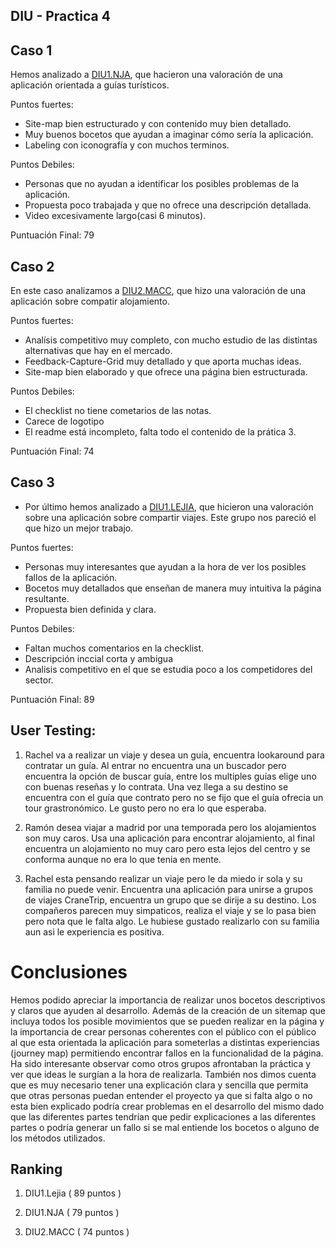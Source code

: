 ## DIU - Practica 4

## Caso 1
 Hemos analizado a	[DIU1.NJA](https://github.com/EspGameplayer/DIU20), que hacieron una valoración de una aplicación orientada a guías turísticos. 

Puntos fuertes:
 - Site-map bien estructurado y con contenido muy bien detallado.
 - Muy buenos bocetos que ayudan a imaginar cómo sería la aplicación.
 - Labeling con iconografía y con muchos terminos.

Puntos Debiles:
 - Personas que no ayudan a identificar los posibles problemas de la aplicación.
 - Propuesta poco trabajada y que no ofrece una descripción detallada.
 - Video excesivamente largo(casi 6 minutos).

Puntuación Final: 79

## Caso 2
En este caso analizamos a [DIU2.MACC](https://github.com/MigueCc99/DIU20), que hizo una valoración de una aplicación sobre compatir alojamiento.

Puntos fuertes:
 - Analísis competitivo muy completo, con mucho estudio de las distintas alternativas que hay en el mercado.
 - Feedback-Capture-Grid muy detallado y que aporta muchas ideas.
 - Site-map bien elaborado y que ofrece una página bien estructurada.

Puntos Debiles:
 - El checklist no tiene cometarios de las notas.
 - Carece de logotipo
 - El readme está incompleto, falta todo el contenido de la prática 3.
 
Puntuación Final: 74
 
## Caso 3
* Por último hemos analizado a [DIU1.LEJIA](https://github.com/luiser1996/DIU20), que hicieron una valoración sobre una aplicación sobre compartir viajes. Este grupo nos pareció el que hizo un mejor trabajo.

Puntos fuertes:
 - Personas muy interesantes que ayudan a la hora de ver los posibles fallos de la aplicación.
 - Bocetos muy detallados que enseñan de manera muy intuitiva la página resultante.
 - Propuesta bien definida y clara.
 
Puntos Debiles:
 - Faltan muchos comentarios en la checklist.
 - Descripción inccial corta y ambigua
 - Analisis competitivo en el que se estudia poco a los competidores del sector.
 
 Puntuación Final: 89


## User Testing: 

 1. Rachel va a realizar un viaje y desea un guía, encuentra lookaround para contratar un guía. Al entrar no encuentra una un buscador pero encuentra la opción de buscar guía, entre los multiples guías elige uno con buenas reseñas y lo contrata. Una vez llega a su destino se encuentra con el guía que contrato pero no se fijo que el guía ofrecia un tour grastronómico. Le gusto pero no era lo que esperaba.

 2. Ramón desea viajar a madrid por una temporada pero los alojamientos son muy caros. Usa una aplicación para encontrar alojamiento, al final encuentra un alojamiento no muy caro pero esta lejos del centro y se conforma aunque no era lo que tenia en mente.
 
 3. Rachel esta pensando realizar un viaje pero le da miedo ir sola y su familia no puede venir. Encuentra una aplicación para unirse a grupos de viajes CraneTrip, encuentra un grupo que se dirije a su destino. Los compañeros parecen muy simpaticos, realiza el viaje y se lo pasa bien pero nota que le falta algo. Le hubiese gustado realizarlo con su familia aun asi le experiencia es positiva.


# Conclusiones

Hemos podido apreciar la importancia  de realizar unos bocetos descriptivos y claros que ayuden al desarrollo. Además de la creación de un sitemap que incluya todos los posible movimientos que se pueden realizar en la página y la importancia de crear personas coherentes con el público con el público al que esta orientada la aplicación para someterlas a distintas experiencias (journey map) permitiendo encontrar fallos en la funcionalidad de la página. Ha sido interesante observar como otros grupos afrontaban la práctica y ver que ideas le surgían a la hora de realizarla. También nos dimos cuenta que es muy necesario tener una explicación clara y sencilla que permita que otras personas puedan entender el proyecto ya que si falta algo o no esta bien explicado podría crear problemas en el desarrollo del mismo dado que las diferentes partes tendrían que pedir explicaciones a las diferentes partes o podría generar un fallo si se mal entiende los bocetos o alguno de los métodos utilizados.


## Ranking

  1. DIU1.Lejia ( 89 puntos )
 
  2. DIU1.NJA   ( 79 puntos )
 
  3. DIU2.MACC  ( 74 puntos )
  
  





